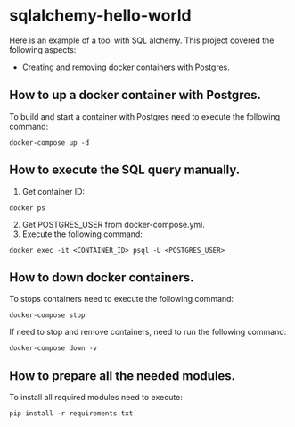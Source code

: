 # sqlalchemy-hello-world
Here is an example of a tool with SQL alchemy. This project covered the following aspects:
* Creating and removing docker containers with Postgres.

## How to up a docker container with Postgres.
To build and start a container with Postgres need to execute the following command:
```
docker-compose up -d
```

## How to execute the SQL query manually.
1. Get container ID: 
```
docker ps
```
2. Get POSTGRES_USER from docker-compose.yml.
3. Execute the following command:
```
docker exec -it <CONTAINER_ID> psql -U <POSTGRES_USER>
```

## How to down docker containers.
To stops containers need to execute the following command:
```
docker-compose stop
```
If need to stop and remove containers, need to run the following command:
```
docker-compose down -v
```

## How to prepare all the needed modules.
To install all required modules need to execute:
```
pip install -r requirements.txt
```

